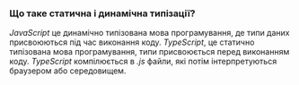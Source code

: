 ### Що таке статична і динамічна типізації?

*JavaScript* це динамічно типізована мова програмування, де типи даних присвоюються під час виконання коду. *TypeScript*, це статично типізована мова програмування, типи присвоюється перед виконанням коду. *TypeScript* компілюється в *.js* файли, які потім інтерпретуються браузером або середовищем.
